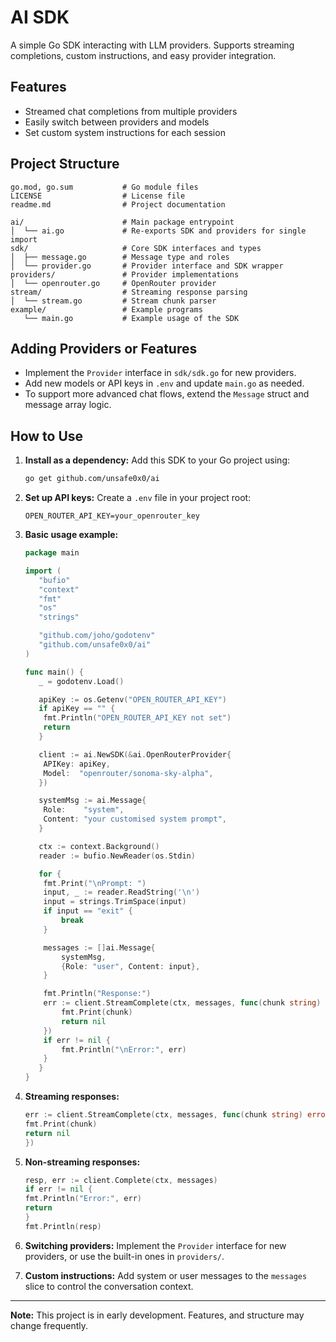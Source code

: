 # AI SDK

A simple Go SDK interacting with LLM providers. Supports streaming completions, custom instructions, and easy provider integration.

## Features

- Streamed chat completions from multiple providers
- Easily switch between providers and models
- Set custom system instructions for each session

## Project Structure

```text
go.mod, go.sum           # Go module files
LICENSE                  # License file
readme.md                # Project documentation

ai/                      # Main package entrypoint
│  └── ai.go             # Re-exports SDK and providers for single import
sdk/                     # Core SDK interfaces and types
│  ├── message.go        # Message type and roles
│  └── provider.go       # Provider interface and SDK wrapper
providers/               # Provider implementations
│  └── openrouter.go     # OpenRouter provider
stream/                  # Streaming response parsing
│  └── stream.go         # Stream chunk parser
example/                 # Example programs
   └── main.go           # Example usage of the SDK
```

## Adding Providers or Features

- Implement the `Provider` interface in `sdk/sdk.go` for new providers.
- Add new models or API keys in `.env` and update `main.go` as needed.
- To support more advanced chat flows, extend the `Message` struct and message array logic.

## How to Use

1. **Install as a dependency:**
   Add this SDK to your Go project using:

   ```sh
   go get github.com/unsafe0x0/ai
   ```

2. **Set up API keys:**
   Create a `.env` file in your project root:

   ```
   OPEN_ROUTER_API_KEY=your_openrouter_key
   ```

3. **Basic usage example:**

   ```go
   package main

   import (
      "bufio"
      "context"
      "fmt"
      "os"
      "strings"

      "github.com/joho/godotenv"
      "github.com/unsafe0x0/ai"
   )

   func main() {
      _ = godotenv.Load()

      apiKey := os.Getenv("OPEN_ROUTER_API_KEY")
      if apiKey == "" {
   	   fmt.Println("OPEN_ROUTER_API_KEY not set")
   	   return
      }

      client := ai.NewSDK(&ai.OpenRouterProvider{
   	   APIKey: apiKey,
   	   Model:  "openrouter/sonoma-sky-alpha",
      })

      systemMsg := ai.Message{
   	   Role:    "system",
   	   Content: "your customised system prompt",
      }

      ctx := context.Background()
      reader := bufio.NewReader(os.Stdin)

      for {
   	   fmt.Print("\nPrompt: ")
   	   input, _ := reader.ReadString('\n')
   	   input = strings.TrimSpace(input)
   	   if input == "exit" {
   		   break
   	   }

   	   messages := []ai.Message{
   		   systemMsg,
   		   {Role: "user", Content: input},
   	   }

   	   fmt.Println("Response:")
   	   err := client.StreamComplete(ctx, messages, func(chunk string) error {
   		   fmt.Print(chunk)
   		   return nil
   	   })
   	   if err != nil {
   		   fmt.Println("\nError:", err)
   	   }
      }
   }
   ```

4. **Streaming responses:**

   ```go
   err := client.StreamComplete(ctx, messages, func(chunk string) error {
   fmt.Print(chunk)
   return nil
   })

   ```

5. **Non-streaming responses:**

   ```go
   resp, err := client.Complete(ctx, messages)
   if err != nil {
   fmt.Println("Error:", err)
   return
   }
   fmt.Println(resp)

   ```

6. **Switching providers:**
   Implement the `Provider` interface for new providers, or use the built-in ones in `providers/`.

7. **Custom instructions:**
   Add system or user messages to the `messages` slice to control the conversation context.

---

**Note:** This project is in early development. Features, and structure may change frequently.
